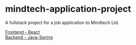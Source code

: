 # mindtech-application-project

A fullstack project for a job application to Mindtech Ltd.

[Frontend - React](frontend/README.md)  
[Backend - Java-Spring](backend/README.md)

